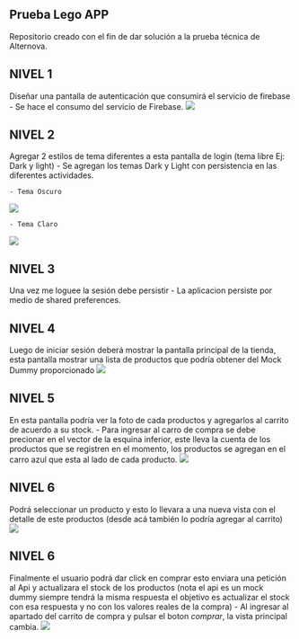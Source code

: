 Prueba Lego APP
-------------
Repositorio creado con el fin de dar solución a la prueba técnica de Alternova.

NIVEL 1
-------------
Diseñar una pantalla de autenticación que consumirá el servicio de firebase
    - Se hace el consumo del servicio de Firebase. 
    ![](https://github.com/david4vilac/Lego-Store-App/blob/main/Imagenes%20Prueba/consumo_firebase.png)

NIVEL 2
-------------
Agregar 2 estilos de tema diferentes a esta pantalla de login (tema libre Ej: Dark y light)
    - Se agregan los temas Dark y Light con persistencia en las diferentes actividades.
    
    - Tema Oscuro
![](https://github.com/david4vilac/Lego-Store-App/blob/main/Imagenes%20Prueba/tema_dark.png)

    - Tema Claro
![](https://github.com/david4vilac/Lego-Store-App/blob/main/Imagenes%20Prueba/tema_light.png)
    

NIVEL 3
-------------
 Una vez me loguee la sesión debe persistir
    - La aplicacion persiste por medio de shared preferences.


NIVEL 4
-------------
 Luego de iniciar sesión deberá mostrar la pantalla principal de la tienda, esta pantalla mostrar una lista de productos que podría obtener del Mock Dummy proporcionado
![](https://github.com/david4vilac/Lego-Store-App/blob/main/Imagenes%20Prueba/pantalla_home.png)

NIVEL 5
-------------
En esta pantalla podría ver la foto de cada productos y agregarlos al carrito de acuerdo a su stock.
    - Para ingresar al carro de compra se debe precionar en el vector de la esquina inferior, este lleva la cuenta de los productos que se registren en el momento, los productos se agregan en el carro azul que esta al lado de cada producto. 
![](https://github.com/david4vilac/Lego-Store-App/blob/main/Imagenes%20Prueba/agregar_carrito.png)

NIVEL 6
-------------
Podrá seleccionar un producto y esto lo llevara a una nueva vista con el detalle de este productos (desde acá también lo podría agregar al carrito)
![](https://github.com/david4vilac/Lego-Store-App/blob/main/Imagenes%20Prueba/detalle_item.png)

NIVEL 6
-------------
Finalmente el usuario podrá dar click en comprar esto enviara una petición al Api y actualizara el stock de los productos (nota el api es un mock dummy siempre tendrá la misma respuesta el objetivo es actualizar el stock con esa respuesta y no con los valores reales de la compra)
    - Al ingresar al apartado del carrito de compra y pulsar el boton *comprar*, la vista principal cambia.
  ![](https://github.com/david4vilac/Lego-Store-App/blob/main/Imagenes%20Prueba/carrito_compra.png)
  
